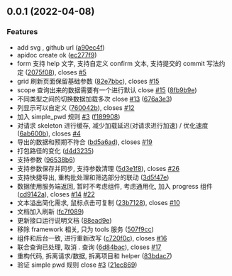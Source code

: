 ## 0.0.1 (2022-04-08)


### Features

* add svg , github url ([a90ec4f](https://github.com/imvkmark/wulicode-tools/commit/a90ec4f39a68879f582d83575530a8b948cec5fb))
* apidoc create ok ([ec277f9](https://github.com/imvkmark/wulicode-tools/commit/ec277f9832a6a73e0fdba46732413ef42efde71a))
* form 支持 help 文字, 支持自定义 confirm 文本, 支持提交的 commit 写法约定 ([2075f08](https://github.com/imvkmark/wulicode-tools/commit/2075f08bb0fe8d50973f568e59c7b2e110bc9560)), closes [#5](https://github.com/imvkmark/wulicode-tools/issues/5)
* grid 刷新页面保留基础参数 ([82e7bbc](https://github.com/imvkmark/wulicode-tools/commit/82e7bbca709711a816432a5f82a4a0d5292b02e6)), closes [#15](https://github.com/imvkmark/wulicode-tools/issues/15)
* scope 查询出来的数据需要有一个进行默认 close [#15](https://github.com/imvkmark/wulicode-tools/issues/15) ([8fb9b9e](https://github.com/imvkmark/wulicode-tools/commit/8fb9b9eb068b35bea3826779fd861350072c463a))
* 不同类型之间的切换数据加载多次 close [#13](https://github.com/imvkmark/wulicode-tools/issues/13) ([676a3e3](https://github.com/imvkmark/wulicode-tools/commit/676a3e35db55a5b5c52c3e99e21c1819568eb620))
* 列显示可以自定义 ([760042b](https://github.com/imvkmark/wulicode-tools/commit/760042b4e31ef5a3b38c5a198fa43e31a531a049)), closes [#12](https://github.com/imvkmark/wulicode-tools/issues/12)
* 加入 simple_pwd 规则 [#3](https://github.com/imvkmark/wulicode-tools/issues/3) ([f189908](https://github.com/imvkmark/wulicode-tools/commit/f1899085e6ad82ab69d82df94bb28d3ff5c33894))
* 对请求 skeleton 进行缓存, 减少加载延迟(对请求进行加速) / 优化速度 ([6ab600b](https://github.com/imvkmark/wulicode-tools/commit/6ab600b37206f0f092bcc330bb8d0f6bbd86331b)), closes [#4](https://github.com/imvkmark/wulicode-tools/issues/4)
* 导出的数据和预期不符合 ([bd5a6ad](https://github.com/imvkmark/wulicode-tools/commit/bd5a6adc0ad50e57ed8b1ed31520d24e1c57dd6e)), closes [#19](https://github.com/imvkmark/wulicode-tools/issues/19)
* 打包路径的变化 ([d4d3235](https://github.com/imvkmark/wulicode-tools/commit/d4d323531aaae116522e5ed8c26861cbf99ae69c))
* 支持参数 ([96538b6](https://github.com/imvkmark/wulicode-tools/commit/96538b68a2c8c29f0e623a0fede71d431a935bd4))
* 支持参数保存并同步, 支持参数清理 ([5d3e1f8](https://github.com/imvkmark/wulicode-tools/commit/5d3e1f8197a85c4bb595032559fea449264dfd0d)), closes [#26](https://github.com/imvkmark/wulicode-tools/issues/26)
* 支持快捷导出, 重构批处理和筛选部分的联动 ([3d5f47e](https://github.com/imvkmark/wulicode-tools/commit/3d5f47ecd36affff3b116b7640c14c79544dfef2))
* 数据使用服务端返回, 暂时不考虑组件, 考虑通用化, 加入 progress 组件 ([cd9142a](https://github.com/imvkmark/wulicode-tools/commit/cd9142a736a30a0aec4f78975c3f716ef1e9d023)), closes [#14](https://github.com/imvkmark/wulicode-tools/issues/14) [#22](https://github.com/imvkmark/wulicode-tools/issues/22)
* 文本溢出简化需求, 鼠标点击可复制 ([23b7128](https://github.com/imvkmark/wulicode-tools/commit/23b712861425db414a9cee2ac7287ea99682f1ab)), closes [#10](https://github.com/imvkmark/wulicode-tools/issues/10)
* 文档加入刷新 ([fc7f089](https://github.com/imvkmark/wulicode-tools/commit/fc7f0893064cce9295394edc0186a9290f928127))
* 更新接口运行说明文档 ([88ead9e](https://github.com/imvkmark/wulicode-tools/commit/88ead9ebf6a2c9758f044774a4c955cd2d0f1595))
* 移除 framework 相关, 只为 tools 服务 ([507f9cc](https://github.com/imvkmark/wulicode-tools/commit/507f9cc3d4591b1125e5d850ebd5b782d5aaf178))
* 组件和后台一致, 进行重新改写 ([c720f0c](https://github.com/imvkmark/wulicode-tools/commit/c720f0c69d0d394fe74b3342b87dd2a713c242f4)), closes [#16](https://github.com/imvkmark/wulicode-tools/issues/16)
* 联合查询已处理, 取消 . 查询 ([6d84bac](https://github.com/imvkmark/wulicode-tools/commit/6d84bacd60b64df3a5553147542fb3cecb8338d8)), closes [#17](https://github.com/imvkmark/wulicode-tools/issues/17)
* 重构代码, 拆离请求/数据, 拆离项目和 helper ([83bdac7](https://github.com/imvkmark/wulicode-tools/commit/83bdac7624baa38bf0b78613b96fde05dfce11ae))
* 验证 simple pwd 规则 close [#3](https://github.com/imvkmark/wulicode-tools/issues/3) ([21ec869](https://github.com/imvkmark/wulicode-tools/commit/21ec86900bb37128082127f1288578b15528c7c0))



